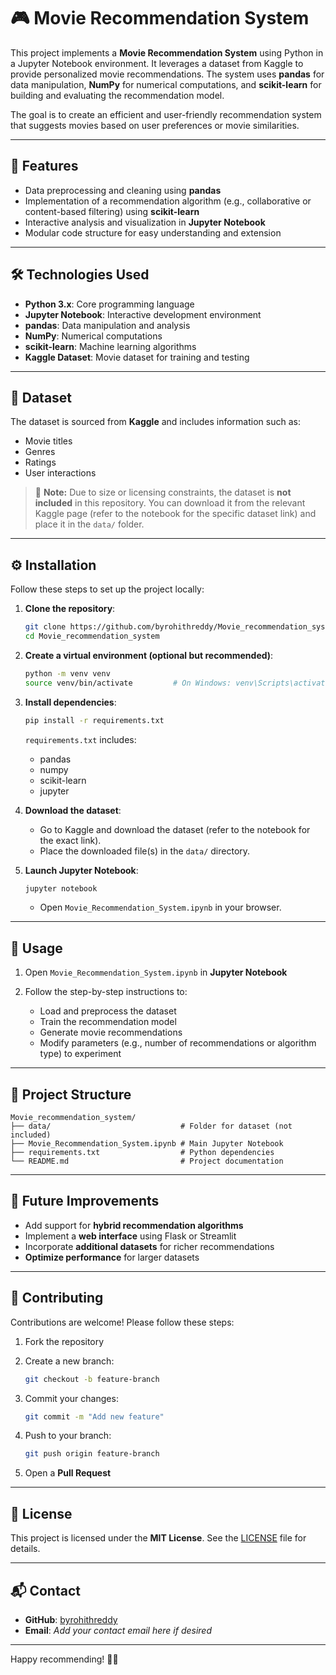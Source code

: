 # 🎮 Movie Recommendation System

This project implements a **Movie Recommendation System** using Python in a Jupyter Notebook environment. It leverages a dataset from Kaggle to provide personalized movie recommendations. The system uses **pandas** for data manipulation, **NumPy** for numerical computations, and **scikit-learn** for building and evaluating the recommendation model.

The goal is to create an efficient and user-friendly recommendation system that suggests movies based on user preferences or movie similarities.

---

## 🚀 Features

* Data preprocessing and cleaning using **pandas**
* Implementation of a recommendation algorithm (e.g., collaborative or content-based filtering) using **scikit-learn**
* Interactive analysis and visualization in **Jupyter Notebook**
* Modular code structure for easy understanding and extension

---

## 🛠️ Technologies Used

* **Python 3.x**: Core programming language
* **Jupyter Notebook**: Interactive development environment
* **pandas**: Data manipulation and analysis
* **NumPy**: Numerical computations
* **scikit-learn**: Machine learning algorithms
* **Kaggle Dataset**: Movie dataset for training and testing

---

## 📂 Dataset

The dataset is sourced from **Kaggle** and includes information such as:

* Movie titles
* Genres
* Ratings
* User interactions

> 📝 **Note:** Due to size or licensing constraints, the dataset is **not included** in this repository. You can download it from the relevant Kaggle page (refer to the notebook for the specific dataset link) and place it in the `data/` folder.

---

## ⚙️ Installation

Follow these steps to set up the project locally:

1. **Clone the repository**:

   ```bash
   git clone https://github.com/byrohithreddy/Movie_recommendation_system.git
   cd Movie_recommendation_system
   ```

2. **Create a virtual environment (optional but recommended)**:

   ```bash
   python -m venv venv
   source venv/bin/activate         # On Windows: venv\Scripts\activate
   ```

3. **Install dependencies**:

   ```bash
   pip install -r requirements.txt
   ```

   `requirements.txt` includes:

   * pandas
   * numpy
   * scikit-learn
   * jupyter

4. **Download the dataset**:

   * Go to Kaggle and download the dataset (refer to the notebook for the exact link).
   * Place the downloaded file(s) in the `data/` directory.

5. **Launch Jupyter Notebook**:

   ```bash
   jupyter notebook
   ```

   * Open `Movie_Recommendation_System.ipynb` in your browser.

---

## 🧪 Usage

1. Open `Movie_Recommendation_System.ipynb` in **Jupyter Notebook**
2. Follow the step-by-step instructions to:

   * Load and preprocess the dataset
   * Train the recommendation model
   * Generate movie recommendations
   * Modify parameters (e.g., number of recommendations or algorithm type) to experiment

---

## 📁 Project Structure

```
Movie_recommendation_system/
├── data/                             # Folder for dataset (not included)
├── Movie_Recommendation_System.ipynb # Main Jupyter Notebook
├── requirements.txt                  # Python dependencies
└── README.md                         # Project documentation
```

---

## 🔮 Future Improvements

* Add support for **hybrid recommendation algorithms**
* Implement a **web interface** using Flask or Streamlit
* Incorporate **additional datasets** for richer recommendations
* **Optimize performance** for larger datasets

---

## 🤝 Contributing

Contributions are welcome!
Please follow these steps:

1. Fork the repository
2. Create a new branch:

   ```bash
   git checkout -b feature-branch
   ```
3. Commit your changes:

   ```bash
   git commit -m "Add new feature"
   ```
4. Push to your branch:

   ```bash
   git push origin feature-branch
   ```
5. Open a **Pull Request**

---

## 📜 License

This project is licensed under the **MIT License**.
See the [LICENSE](LICENSE) file for details.

---

## 📬 Contact

* **GitHub**: [byrohithreddy](https://github.com/byrohithreddy)
* **Email**: *Add your contact email here if desired*

---

Happy recommending! 🎥✨
